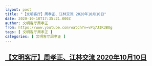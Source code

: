 ```yaml
---
layout: post
title: "【文明客厅】周孝正、江林交流 2020年10月10日"
date: 2020-10-10T17:35:21.000Z
author: 文明客厅周孝正
from: https://www.youtube.com/watch?v=vPq7JIR3BUg
tags: [ 文明客厅周孝正 ]
categories: [ 文明客厅周孝正 ]
---
```

<!--1602351321000-->
[【文明客厅】周孝正、江林交流 2020年10月10日](https://www.youtube.com/watch?v=vPq7JIR3BUg)
------

<div>

</div>
